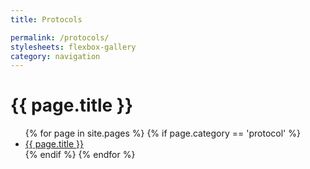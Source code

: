 ```yaml
---
title: Protocols

permalink: /protocols/
stylesheets: flexbox-gallery
category: navigation
---
```

# {{ page.title }}

<ul class ="flex-container">
{% for page in site.pages %} 
    {% if page.category == 'protocol' %}
      <li class ="flex-item">
        <a href="{{ page.url | prepend: site.baseurl }}">{{ page.title }}
        </a>
    </li>
    {% endif %} 
{% endfor %}
</ul>